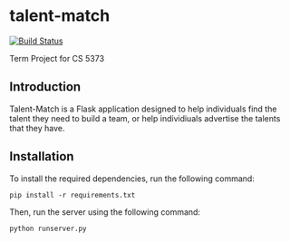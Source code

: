 talent-match
============

[![Build Status](https://travis-ci.org/jordan-wright/talent-match.png?branch=master)](https://travis-ci.org/jordan-wright/talent-match)

Term Project for CS 5373

## Introduction
Talent-Match is a Flask application designed to help individuals find the talent they need to build a team, or help individiuals advertise the talents that they have.

## Installation
To install the required dependencies, run the following command:

```
pip install -r requirements.txt
```

Then, run the server using the following command:

```
python runserver.py
```
